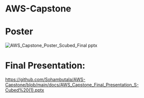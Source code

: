 # AWS-Capstone

# Poster

![AWS_Capstone_Poster_Scubed_Final pptx](https://github.com/Sohambutala/AWS-Capstone/assets/122260079/e207d7cb-f88d-430e-9289-afba26003ef3)

# Final Presentation:

https://github.com/Sohambutala/AWS-Capstone/blob/main/docs/AWS_Capstone_Final_Presentation_S-Cubed%20(1).pptx
